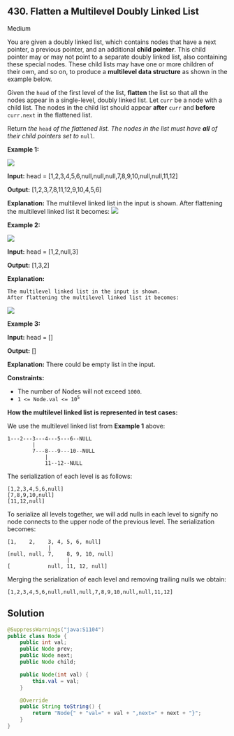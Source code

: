 ## 430\. Flatten a Multilevel Doubly Linked List

Medium

You are given a doubly linked list, which contains nodes that have a next pointer, a previous pointer, and an additional **child pointer**. This child pointer may or may not point to a separate doubly linked list, also containing these special nodes. These child lists may have one or more children of their own, and so on, to produce a **multilevel data structure** as shown in the example below.

Given the `head` of the first level of the list, **flatten** the list so that all the nodes appear in a single-level, doubly linked list. Let `curr` be a node with a child list. The nodes in the child list should appear **after** `curr` and **before** `curr.next` in the flattened list.

Return _the_ `head` _of the flattened list. The nodes in the list must have **all** of their child pointers set to_ `null`.

**Example 1:**

![](https://assets.leetcode.com/uploads/2021/11/09/flatten11.jpg)

**Input:** head = [1,2,3,4,5,6,null,null,null,7,8,9,10,null,null,11,12]

**Output:** [1,2,3,7,8,11,12,9,10,4,5,6]

**Explanation:** The multilevel linked list in the input is shown. After flattening the multilevel linked list it becomes: ![](https://assets.leetcode.com/uploads/2021/11/09/flatten12.jpg) 

**Example 2:**

![](https://assets.leetcode.com/uploads/2021/11/09/flatten2.1jpg)

**Input:** head = [1,2,null,3]

**Output:** [1,3,2]

**Explanation:**

    The multilevel linked list in the input is shown.
    After flattening the multilevel linked list it becomes:

![](https://assets.leetcode.com/uploads/2021/11/24/list.jpg) 

**Example 3:**

**Input:** head = []

**Output:** []

**Explanation:** There could be empty list in the input. 

**Constraints:**

*   The number of Nodes will not exceed `1000`.
*   <code>1 <= Node.val <= 10<sup>5</sup></code>

**How the multilevel linked list is represented in test cases:**

We use the multilevel linked list from **Example 1** above:

    1---2---3---4---5---6--NULL
            |
            7---8---9---10--NULL
                |
                11--12--NULL

The serialization of each level is as follows:

    [1,2,3,4,5,6,null]
    [7,8,9,10,null]
    [11,12,null] 

To serialize all levels together, we will add nulls in each level to signify no node connects to the upper node of the previous level. The serialization becomes:

    [1,    2,    3, 4, 5, 6, null]
                 |
    [null, null, 7,    8, 9, 10, null]
                       |
    [            null, 11, 12, null] 

Merging the serialization of each level and removing trailing nulls we obtain:

    [1,2,3,4,5,6,null,null,null,7,8,9,10,null,null,11,12]

## Solution

```java
@SuppressWarnings("java:S1104")
public class Node {
    public int val;
    public Node prev;
    public Node next;
    public Node child;

    public Node(int val) {
        this.val = val;
    }

    @Override
    public String toString() {
        return "Node{" + "val=" + val + ",next=" + next + "}";
    }
}
```